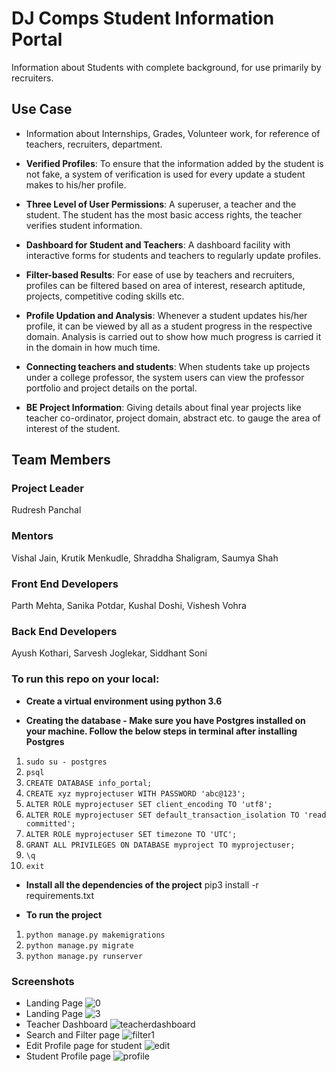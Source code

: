 # DJ Comps Student Information Portal
Information about Students with complete background, for use  primarily by recruiters.

## Use Case

- Information about Internships, Grades, Volunteer work, for reference of teachers, recruiters, department.

- **Verified Profiles**: To ensure that the information added by the student is not fake, a system of verification is used for every update a student makes to his/her profile.

- **Three Level of User Permissions**: A superuser, a teacher and the student. The student has the most basic access rights, the teacher verifies student information.

- **Dashboard for Student and Teachers**: A dashboard facility with interactive forms for students and teachers to regularly update profiles.

- **Filter-based Results**: For ease of use by teachers and recruiters, profiles can be filtered based on area of interest, research aptitude, projects, competitive coding skills etc.

- **Profile Updation and Analysis**: Whenever a student updates his/her profile, it can be viewed by all as a student progress in the respective domain. Analysis is carried out to show how much progress is carried it in the domain in how much time.

- **Connecting teachers and students**: When students take up projects under a college professor, the system users can view the professor portfolio and project details on the portal.

- **BE Project Information**: Giving details about final year projects like teacher co-ordinator, project domain, abstract etc. to gauge the area of interest of the student.

## Team Members
### Project Leader
Rudresh Panchal

### Mentors
Vishal Jain, Krutik Menkudle, Shraddha Shaligram, Saumya Shah

### Front End Developers
Parth Mehta, Sanika Potdar, Kushal Doshi, Vishesh Vohra

### Back End Developers
Ayush Kothari, Sarvesh Joglekar, Siddhant Soni


### To run this repo on your local:

- **Create a virtual environment using python 3.6**

- **Creating the database - Make sure you have Postgres installed on your machine. Follow the below steps in terminal after installing Postgres**
1. ```sudo su - postgres```
2. ```psql```
3. ```CREATE DATABASE info_portal;```
4. ```CREATE xyz myprojectuser WITH PASSWORD 'abc@123';```
5. ```ALTER ROLE myprojectuser SET client_encoding TO 'utf8';```
6. ```ALTER ROLE myprojectuser SET default_transaction_isolation TO 'read committed';```
7. ```ALTER ROLE myprojectuser SET timezone TO 'UTC';```
8. ```GRANT ALL PRIVILEGES ON DATABASE myproject TO myprojectuser;```
9. ```\q```
10. ```exit```

- **Install all the dependencies of the project**
pip3 install -r requirements.txt


- **To run the project**
1. ```python manage.py makemigrations```
2. ```python manage.py migrate```
3. ```python manage.py runserver```

### Screenshots

- Landing Page
![0](https://user-images.githubusercontent.com/29770201/45575846-9804fd80-b892-11e8-8900-614a0fca018d.png)
- Landing Page
![3](https://user-images.githubusercontent.com/29770201/45575849-9b988480-b892-11e8-90e7-f8ba9a3c51d9.png)
- Teacher Dashboard
![teacherdashboard](https://user-images.githubusercontent.com/29770201/45575853-9e937500-b892-11e8-8ebb-ea0af950a127.png)
- Search and Filter page
![filter1](https://user-images.githubusercontent.com/29770201/45575871-a7844680-b892-11e8-9930-e73d21bc4aff.png)
- Edit Profile page for student
![edit](https://user-images.githubusercontent.com/29770201/45575874-a9e6a080-b892-11e8-968e-984e33601315.png)
- Student Profile page
![profile](https://user-images.githubusercontent.com/29770201/45575965-f631e080-b892-11e8-906d-51b42602ff36.png)
